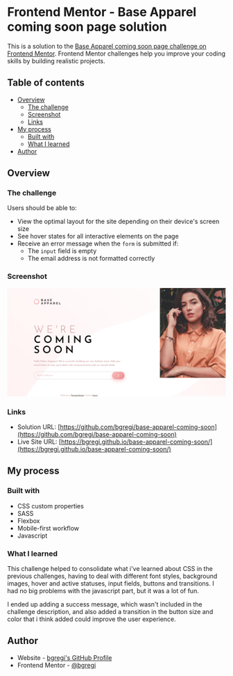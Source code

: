# Frontend Mentor - Base Apparel coming soon page solution

This is a solution to the [Base Apparel coming soon page challenge on Frontend Mentor](https://www.frontendmentor.io/challenges/base-apparel-coming-soon-page-5d46b47f8db8a7063f9331a0). Frontend Mentor challenges help you improve your coding skills by building realistic projects. 

## Table of contents

- [Overview](#overview)
  - [The challenge](#the-challenge)
  - [Screenshot](#screenshot)
  - [Links](#links)
- [My process](#my-process)
  - [Built with](#built-with)
  - [What I learned](#what-i-learned)
- [Author](#author)


## Overview

### The challenge

Users should be able to:

- View the optimal layout for the site depending on their device's screen size
- See hover states for all interactive elements on the page
- Receive an error message when the `form` is submitted if:
  - The `input` field is empty
  - The email address is not formatted correctly

### Screenshot

![](./screenshot.png)

### Links

- Solution URL: [https://github.com/bgregi/base-apparel-coming-soon](https://github.com/bgregi/base-apparel-coming-soon)
- Live Site URL: [https://bgregi.github.io/base-apparel-coming-soon/](https://bgregi.github.io/base-apparel-coming-soon/)

## My process

### Built with

- CSS custom properties
- SASS
- Flexbox
- Mobile-first workflow
- Javascript

### What I learned

This challenge helped to consolidate what i've learned about CSS in the previous challenges, having to deal with different font styles, background images, hover and active statuses, input fields, buttons and transitions. I had no big problems with the javascript part, but it was a lot of fun.

I ended up adding a success message, which wasn't included in the challenge description, and also added a transition in the button size and color that i think added could improve the user experience.

## Author

- Website - [bgregi's GitHub Profile](https://github.com/bgregi)
- Frontend Mentor - [@bgregi](https://www.frontendmentor.io/profile/bgregi)